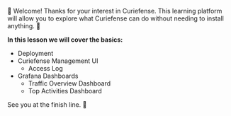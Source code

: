 👋 Welcome! Thanks for your interest in Curiefense. This learning platform will allow you to explore what Curiefense can do without needing to install anything. 🥳

**In this lesson we will cover the basics:**

* Deployment
* Curiefense Management UI
    * Access Log
* Grafana Dashboards
    * Traffic Overview Dashboard
    * Top Activities Dashboard

See you at the finish line. 🏁